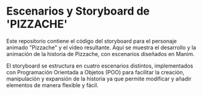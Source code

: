 # Escenarios y Storyboard de 'PIZZACHE'

Este repositorio contiene el código del storyboard para el personaje animado "Pizzache" y el video resultante. Aquí se muestra el desarrollo y la animación de la historia de Pizzache, 
con escenarios diseñados en Manim.

El storyboard se estructura en cuatro escenarios distintos, implementados con Programación Orientada a Objetos (POO) para facilitar la creación, manipulación y 
expansión de la historia ya que permite modificar y añadir elementos de manera flexible y fácil.
